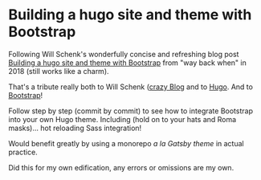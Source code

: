 # Building a hugo site and theme with Bootstrap

Following Will Schenk's wonderfully concise and refreshing blog post [Building a hugo site and theme with Bootstrap](https://willschenk.com/articles/2018/building-a-hugo-site/) from "way back when" in 2018 (still works like a charm).

That's a tribute really both to Will Schenk ([crazy Blog](https://willschenk.com/) and to [Hugo](https://gohugo.io/). And to [Bootstrap](https://getbootstrap.com/)!

Follow step by step (commit by commit) to see how to integrate Bootstrap into your own Hugo theme. Including (hold on to your hats and Roma masks)... hot reloading Sass integration!

Would benefit greatly by using a monorepo *a la Gatsby theme* in actual practice.

Did this for my own edification, any errors or omissions are my own.
